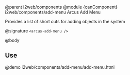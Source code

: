 @parent i2web/components
@module {canComponent} i2web/components/add-menu Arcus Add Menu

Provides a list of short cuts for adding objects in the system

@signature `<arcus-add-menu />`

@body

## Use

@demo i2web/components/add-menu/add-menu.html